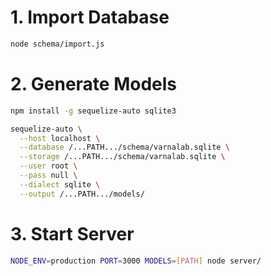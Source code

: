 
# 1. Import Database

```bash
node schema/import.js
```


# 2. Generate Models

```bash
npm install -g sequelize-auto sqlite3
```

```bash
sequelize-auto \
  --host localhost \
  --database /...PATH.../schema/varnalab.sqlite \
  --storage /...PATH.../schema/varnalab.sqlite \
  --user root \
  --pass null \
  --dialect sqlite \
  --output /...PATH.../models/
```


# 3. Start Server

```bash
NODE_ENV=production PORT=3000 MODELS=[PATH] node server/
```
